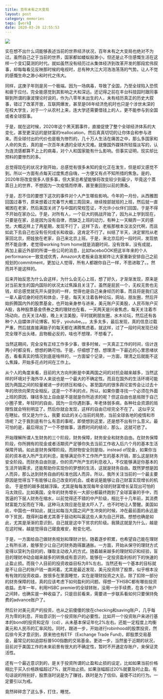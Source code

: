 ```yaml
---
title: 百年未有之大变局
layout: post
category: memories
tags: [work]
date: 2020-03-20 12:55:53
---
```


![]({{site.cdnurl}}/assets/yinshui/images/posts/qingyuan.jpg)  


实在想不出什么词能够表述当前的世界经济状况，百年未有之大变局也绝对不为过。虽然自己之于当前的世界，国家都如蝼蚁般渺小，但还是止不住感慨生活在这样一个变幻莫测的时代。就如虽然没有经历过从集体经济到改革开发的那段宏伟叙事，却每每看见反映那时候的电视时，总有种大江大河浩浩荡荡的气势。让人不觉的感慨生命之渺小和时代之伟大。

同样，这庚子年则是另一个极端。因为一场病毒，导致了全国，乃至全球陷入恐慌和疲于应付。完全能感觉到其影响之大和深远。还记得之前在丰台科技园时跟同事聊到所谓的康波理论时说的，作为八零年末出生的人，未有经历真正的历史大叙事，错过了改革开放，互联网爆发，甚至是08年经济危机时也只是个涉世未深的在校大学生，对于一个从农村上来，连大学还需要借钱上的人，更不能参与到全国或者全球叙事。

于是，就在这时候，2020年这个黑天鹅事件，直接促使了整个全球经济体系的大变化，甚至更深远的是财富的reallocation，然后真真切切的让你体会和参与进来。而全球付出的代价也是极为惨烈的，几十万人生活在痛苦之中，那么多国家和人命的失去，真的是一次百年未遇的全球大灾难。就像国外媒体所轻描淡写的，认为连流感都算不上上的病毒，对个人和国家能有什么影响。但事实证明，现实却比预料的要惨烈的多。

总觉得现在的状况才刚开始，总感觉有很多未知的变化正在发生，但是却又感觉不到。所以一方面有点每天过度焦虑自嗨，一方便又有点不知所措的焦急。是的，2020年将改变很多人很多事，但大家总希望能够将改变较少到最少，毕竟这个蒸蒸日上的世界，不想因为一次疫情而停滞，甚至重回到以前的萧条。

于是，忍不住的要想下这次的事件对个人产生哪些影响。今年的一月份，从西雅图回国过春节，原来想着过完春节大概三周回来，继续按部就班的上班，然后就一直被困在老家，然后美国关闭了与中国的常规签证，不允许小伙伴们回国，于是不得不开始在家办公。于是，对所有人，一个巨大的挑战开始了，因为从上学到现在，只要是在家，总是因为没有自律，而缺乏上班的动力，有种上一天糊弄一天的感觉。大概这样上了两星期，发现不行了，这样下去，老板那根本没法交代啊，而且如此下去自己也没有任何成长和收益，这肯定不行了。纠结了半天，决定冒险从老家回北京，把娃放在老家，自己来北京上班。于是，来北京后的一段时间，发现依然不能自律，老觉得working from home就是消磨时间，没有效率，没有成就，再加上最近外部的所谓一些公司的消息，比如faceboOOK把这半年来的个人performance一致变成优秀，Amazon大老板亲自发邮件让大家重新安排自己之前规划的commitment，更加让人觉得，所有人都跟你自己一样，不思进取了。。然而并不是这样的。

后来开始反思为什么会这样，为什么会无心上班，想了好久，才渐渐发现，原来是对当前发生的国内国际的状况太过焦躁且关注了。虽然是屁民一个，无权无势也无钱，却总感觉就先开头提到的一样，觉得也是自己亲身经历的事，而且将是我们这一辈人最切身的经历和体会，于是，每天关注着各种论坛，网站，朋友圈，然后开始折腾国内外的股票基金，也开始亲身参与进来，美元账户买美股，人民币账户买A股，各种股票基金债券之类的理财也在看。一天两天是兴奋焦虑，每天关注着市场动向，白天关注A股，晚上关注美股，平时就刷朋友圈，水木论坛，然后还有各种个人自媒体评论博客。知乎，youtube。。。太多太多，最后发现，真的信息过载严重，然后就直接满脑子的每天都在沸腾焦虑着。就这样，过了一段时间发现已经完全理不出头绪，且物极必反的，啥也不想理，不想看了。

当然这期间，完全没有正经工作多少事，很多时候，一天真正工作的时间，估计连两小时都没有，想想的确可怕。于是，仔细想了想，想理清一下最近的心里思绪状态，看看真实的情况到底是啥样的，一方面留个记录，一方面，理清之后就能不这么焦躁，开始多花点时间在工作上。

从个人的角度来看，目前的大方向判断是中美两国之间的对抗会越来越多，当然这样的环境对于海外华人来说也是一个最大的不确定性。而且在国外的生活环境可能因为两国之间的较量被进一步的挤压和缩小。甚至国内的很多舆论宣传会让过去十年的欣欣向荣完全相反。这是一个不利的点，所以，如果你要寻找一个必须在外面上班的原因，赚钱多加上自由是不是就是你所追求的呢？但这自由也是局限于自己小圈子里，年轻时的自由，因为一旦你遇到事，年老体弱多病，各种社会资源的局限性就会特别明显了。然后你就会发现，这样的自由已经完全不在了。 这似乎又在瞎扯。但又是为什么，我要 如此的关心当前的局势，当前全球各地的疫情和市场呢？之于我到底有什么有意的事呢，即使想到这里，还是想不出有什么意义。最可怕的是，最后得出了一个不想做事，浪费时间的结论，那么，这就可悲了。

开始理解所谓人生财务的三个阶段，财务保障，财务安全和财务自由。在财务保障阶段，你所拥有的现金或者活期资产足够你失去当前工作收入后六个月的基本生活保障开销。如此是财务保障阶段。而财物安全则是指，instead of现金，如果你当前的资本收入所产生的利息，能够满足你不工作所产生的基本开销，那么这是财务安全阶段。而财务自由则是，你的资产所产生的利息收入，不仅能够满足你基本的生活开销需求，还能帮助你实现你的梦想的生活，这就是财务自由。既然梦想是因人而异，那么达到财务自由的标准也因人而异。所以，我所关注当前的一个最主要原因是觉得当下有能够让自己改变的机会。或者说是能够让自己财富实现增长的机会。
于是想的越多就越浮躁。尤其是每每发现每年全球的财富增长呈现出可怕的马太效应。比如美国，全年的财务增长一大部分都最终跑到了全球富豪的手中，而苦逼的下层人财务在缩水，以前觉得还不错的中产阶级，相比于十几年前，其消费财富能力反而在下降。这种马太效应是在是太吓人了。也不时地让人警醒。美国如此，中国也一样如此，就比如每当大国之间产生冲突的时候，冲在最前面的永远是中下贫民，既得利益者尤其善于鼓动和叫嚣这些人来为自己开路。想想也确是如此，尤其是渐渐的意识到，自己就是这中下贫农的阶级。我猜这就是为什么，越是在这时候，越是觉得自己寝食难安，盼变化吧。

于是，一方面给自己做财务规划和理财计划，随着逐步积累，也希望自己能在理财上有所长进，能够至少让自己的财务跑得赢通胀。一方面，开始从保守的理财方式变得以营利为目的的，赚取主动收入的方式。随着越来越多的理财知识和经验，盲目的理财冲动会越来越多的转换成有意识的，能够在一定投资盈利标的下的快速的止盈止损。而我个人目前的投资收益目标为8%左右。当然还有一个基本的目标就是不让自己的账户钱一直闲着。尤其是最近发现，美元投资除了股票，似乎根本没有有效的投资收益，放很多在里面睡觉，实在是理财投资之大忌。除了扣除一部分的财务保障的钱，真的应该考虑下如何盈利的问题。得想一下HSBC都有哪些投资收益。去年一年，利用HSBC premier的全球转账，没用一分手续费，在各个账户之间转，也确实是一种收益了。只是目前看来，需要进一步联系看如何只要保持免费的advance账户了。

然后针对美元资产的投资，也从之前傻傻的放在checking和saving账户，几乎每月为零的利息，开始意识到一个投资账户的必要性。比如开一个投资账户来进行基本的bond的投资和定存（cd），从未基本保证年化2%左右。还能一定程度上均衡美元和人民币的汇率风险。同时，跟进一步，开始进行robinhood的股票投资，然后徐今天才意识到，原来他也有ETF（Exchange Trade Fund)，即股票交易基金，最常见的如追踪标普500指数的交易基金。更进一步，当然鉴于近期的状况，目前对于美国工作的未来前景有很大的不确定性，暂时不开通定存账户，来保证灵活性。

还有一个最近意识到的，是关于投资所谓的止盈和止损的设定，比如如果当前价格相比于买入价格跌幅超过7%，就开始止损。如果涨幅超过20%就要及时止盈。有句话说的特别好，股票涨时说是为了赚钱，跌时是为了信仰。最傻不过的行为。一定要引以为戒。

竟然碎碎念了这么多，打住，睡觉。
